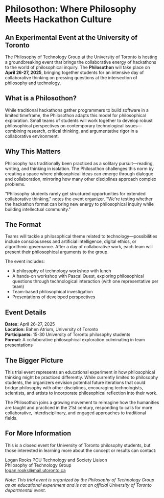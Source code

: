 # **Philosothon: Where Philosophy Meets Hackathon Culture**

## **An Experimental Event at the University of Toronto**

The Philosophy of Technology Group at the University of Toronto is hosting a groundbreaking event that brings the collaborative energy of hackathons to the world of philosophical inquiry. The **Philosothon** will take place on **April 26-27, 2025**, bringing together students for an intensive day of collaborative thinking on pressing questions at the intersection of philosophy and technology.

## **What is a Philosothon?**

While traditional hackathons gather programmers to build software in a limited timeframe, the Philosothon adapts this model for philosophical exploration. Small teams of students will work together to develop robust philosophical perspectives on contemporary technological issues—combining research, critical thinking, and argumentative rigor in a collaborative environment.

## **Why This Matters**

Philosophy has traditionally been practiced as a solitary pursuit—reading, writing, and thinking in isolation. The Philosothon challenges this norm by creating a space where philosophical ideas can emerge through dialogue and collaboration, mirroring how many other disciplines approach complex problems.

"Philosophy students rarely get structured opportunities for extended collaborative thinking," notes the event organizer. "We're testing whether the hackathon format can bring new energy to philosophical inquiry while building intellectual community."

## **The Format**

Teams will tackle a philosophical theme related to technology—possibilities include consciousness and artificial intelligence, digital ethics, or algorithmic governance. After a day of collaborative work, each team will present their philosophical arguments to the group.

The event includes:

* A philosophy of technology workshop with lunch
* A hands-on workshop with Pascal Quest, exploring philosophical questions through technological interaction (with one representative per team)
* Team-based philosophical investigation
* Presentations of developed perspectives

## **Event Details**

**Dates:** April 26-27, 2025  
**Location:** Bahen Atrium, University of Toronto  
**Participants:** 15-30 University of Toronto philosophy students  
**Format:** A collaborative philosophical exploration culminating in team presentations

## **The Bigger Picture**

This trial event represents an educational experiment in how philosophical thinking might be practiced differently. While currently limited to philosophy students, the organizers envision potential future iterations that could bridge philosophy with other disciplines, encouraging technologists, scientists, and artists to incorporate philosophical reflection into their work.

The Philosothon joins a growing movement to reimagine how the humanities are taught and practiced in the 21st century, responding to calls for more collaborative, interdisciplinary, and engaged approaches to traditional fields.

## **For More Information**

This is a closed event for University of Toronto philosophy students, but those interested in learning more about the concept or results can contact:

Logan Rooks
PCU Technology and Society Liaison  
Philosophy of Technology Group  
logan.rooks@mail.utoronto.ca

*Note: This trial event is organized by the Philosophy of Technology Group as an educational experiment and is not an official University of Toronto departmental event.*